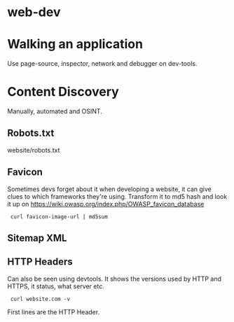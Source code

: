 # web-dev

# Walking an application

Use page-source, inspector, network and debugger on dev-tools.

# Content Discovery

Manually, automated and OSINT.

## Robots.txt

website/robots.txt

## Favicon

Sometimes devs forget about it when developing a website, it can give clues to which frameworks they're using.
Transform it to md5 hash and look it up on  https://wiki.owasp.org/index.php/OWASP_favicon_database

<code> curl favicon-image-url | md5sum </code>

## Sitemap XML

## HTTP Headers

Can also be seen using devtools. It shows the versions used by HTTP and HTTPS, it status, what server etc.

<code> curl website.com -v </code>

First lines are the HTTP Header.
